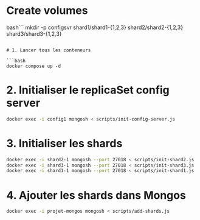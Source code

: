 # Create volumes

bash```
mkdir -p configsvr shard1/shard1-{1,2,3} shard2/shard2-{1,2,3} shard3/shard3-{1,2,3}

````

# 1. Lancer tous les conteneurs

```bash
docker compose up -d
````

# 2. Initialiser le replicaSet config server

```bash
docker exec -i config1 mongosh < scripts/init-config-server.js
```

# 3. Initialiser les shards

```bash
docker exec -i shard2-1 mongosh --port 27018 < scripts/init-shard2.js
docker exec -i shard3-1 mongosh --port 27018 < scripts/init-shard3.js
docker exec -i shard1-1 mongosh --port 27018 < scripts/init-shard1.js
```

# 4. Ajouter les shards dans Mongos

```bash
docker exec -i projet-mongos mongosh < scripts/add-shards.js
```
